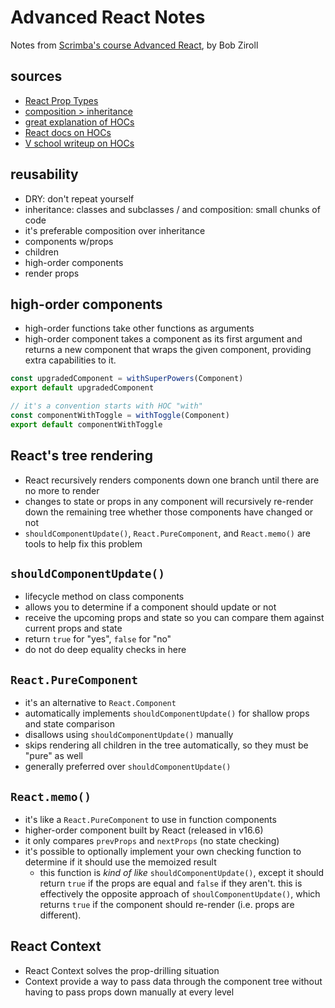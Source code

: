 # Advanced React Notes

Notes from [Scrimba's course Advanced React](https://scrimba.com/learn/react), by Bob Ziroll

## sources

+ [React Prop Types](https://reactjs.org/docs/typechecking-with-proptypes.html#proptypes)
+ [composition > inheritance](https://www.youtube.com/watch?v=wfMtDGfHWpA)
+ [great explanation of HOCs](https://www.richardkotze.com/coding/understanding-higher-order-components)
+ [React docs on HOCs](https://reactjs.org/docs/higher-order-components.html)
+ [V school writeup on HOCs](https://coursework.vschool.io/hocs/)

## reusability

+ DRY: don't repeat yourself
+ inheritance: classes and subclasses / and composition: small chunks of code
+ it's preferable composition over inheritance
+ components w/props
+ children
+ high-order components
+ render props

## high-order components

+ high-order functions take other functions as arguments
+ high-order component takes a component as its first argument and returns a new component that wraps the given component, providing extra capabilities to it.

```js
const upgradedComponent = withSuperPowers(Component)
export default upgradedComponent

// it's a convention starts with HOC "with"
const componentWithToggle = withToggle(Component)
export default componentWithToggle
```

## React's tree rendering

+ React recursively renders components down one branch until there are no more to render
+ changes to state or props in any component will recursively re-render down the remaining tree whether those components have changed or not
+ `shouldComponentUpdate()`, `React.PureComponent`, and `React.memo()` are tools to help fix this problem

## `shouldComponentUpdate()`

+ lifecycle method on class components
+ allows you to determine if a component should update or not
+ receive the upcoming props and state so you can compare them against current props and state
+ return `true` for "yes", `false` for "no"
+ do not do deep equality checks in here

## `React.PureComponent`

+ it's an alternative to `React.Component`
+ automatically implements `shouldComponentUpdate()` for shallow props and state comparison
+ disallows using `shouldComponentUpdate()` manually
+ skips rendering all children in the tree automatically, so they must be "pure" as well
+ generally preferred over `shouldComponentUpdate()`

## `React.memo()`

+ it's like a `React.PureComponent` to use in function components
+ higher-order component built by React (released in v16.6)
+ it only compares `prevProps` and `nextProps` (no state checking)
+ it's possible to optionally implement your own checking function to determine if it should use the memoized result
  + this function is _kind of like_ `shouldComponentUpdate()`, except it should return `true` if the props are equal and `false` if they aren't. this is effectively the opposite approach of `shoulComponentUpdate()`, which returns `true` if the component should re-render (i.e. props are different).

## React Context

+ React Context solves the prop-drilling situation
+ Context provide a way to pass data through the component tree without having to pass props down manually at every level
